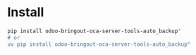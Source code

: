 # Install

```bash
pip install odoo-bringout-oca-server-tools-auto_backup"
# or
uv pip install odoo-bringout-oca-server-tools-auto_backup"
```
